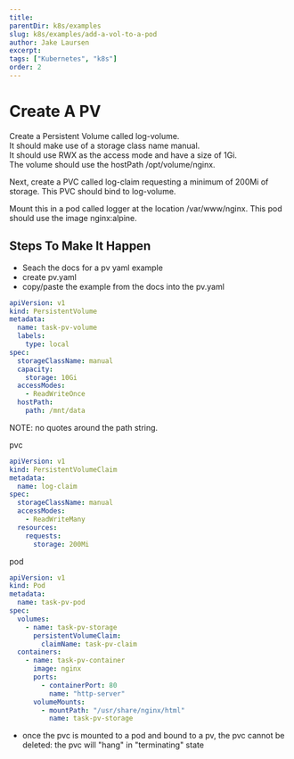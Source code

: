 ```yaml
---
title: 
parentDir: k8s/examples
slug: k8s/examples/add-a-vol-to-a-pod
author: Jake Laursen
excerpt: 
tags: ["Kubernetes", "k8s"]
order: 2
---
```



# Create A PV
Create a Persistent Volume called log-volume.  
It should make use of a storage class name manual.  
It should use RWX as the access mode and have a size of 1Gi.  
The volume should use the hostPath /opt/volume/nginx.  

Next, create a PVC called log-claim requesting a minimum of 200Mi of storage. This PVC should bind to log-volume.

Mount this in a pod called logger at the location /var/www/nginx. This pod should use the image nginx:alpine.

## Steps To Make It Happen
- Seach the docs for a pv yaml example
- create pv.yaml
- copy/paste the example from the docs into the pv.yaml


```yaml
apiVersion: v1
kind: PersistentVolume
metadata:
  name: task-pv-volume
  labels:
    type: local
spec:
  storageClassName: manual
  capacity:
    storage: 10Gi
  accessModes:
    - ReadWriteOnce
  hostPath:
    path: /mnt/data
```
NOTE: no quotes around the path string.  


pvc
```yaml
apiVersion: v1
kind: PersistentVolumeClaim
metadata:
  name: log-claim
spec:
  storageClassName: manual
  accessModes:
    - ReadWriteMany
  resources:
    requests:
      storage: 200Mi
```

pod
```yaml
apiVersion: v1
kind: Pod
metadata:
  name: task-pv-pod
spec:
  volumes:
    - name: task-pv-storage
      persistentVolumeClaim:
        claimName: task-pv-claim
  containers:
    - name: task-pv-container
      image: nginx
      ports:
        - containerPort: 80
          name: "http-server"
      volumeMounts:
        - mountPath: "/usr/share/nginx/html"
          name: task-pv-storage
```

- once the pvc is mounted to a pod and bound to a pv, the pvc cannot be deleted: the pvc will "hang" in "terminating" state